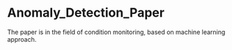 # Anomaly_Detection_Paper
The paper is in the field of condition monitoring, based on machine learning approach.
